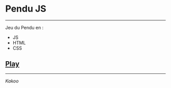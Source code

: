 # Pendu JS
____

Jeu du Pendu en :
- JS
- HTML
- CSS

## [Play](https://KakooES.github.io/Pendu-JS/)
___

*Kakoo*
